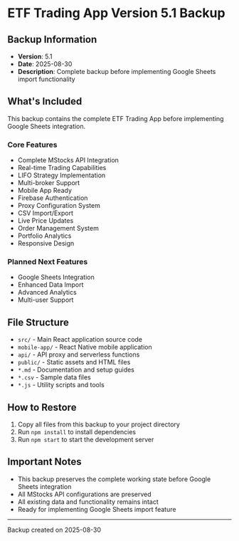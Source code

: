 # ETF Trading App Version 5.1 Backup

## Backup Information
- **Version**: 5.1
- **Date**: 2025-08-30
- **Description**: Complete backup before implementing Google Sheets import functionality

## What's Included
This backup contains the complete ETF Trading App before implementing Google Sheets integration.

### Core Features
- Complete MStocks API Integration
- Real-time Trading Capabilities
- LIFO Strategy Implementation
- Multi-broker Support
- Mobile App Ready
- Firebase Authentication
- Proxy Configuration System
- CSV Import/Export
- Live Price Updates
- Order Management System
- Portfolio Analytics
- Responsive Design

### Planned Next Features
- Google Sheets Integration
- Enhanced Data Import
- Advanced Analytics
- Multi-user Support

## File Structure
- `src/` - Main React application source code
- `mobile-app/` - React Native mobile application  
- `api/` - API proxy and serverless functions
- `public/` - Static assets and HTML files
- `*.md` - Documentation and setup guides
- `*.csv` - Sample data files
- `*.js` - Utility scripts and tools

## How to Restore
1. Copy all files from this backup to your project directory
2. Run `npm install` to install dependencies
3. Run `npm start` to start the development server

## Important Notes
- This backup preserves the complete working state before Google Sheets integration
- All MStocks API configurations are preserved
- All existing data and functionality remains intact
- Ready for implementing Google Sheets import feature

---
Backup created on 2025-08-30
